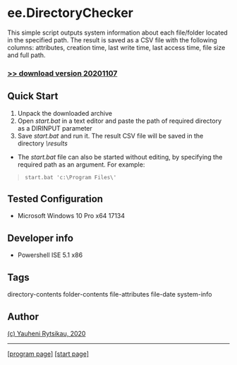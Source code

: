 # ee.DirectoryChecker

This simple script outputs system information about each file/folder located in the specified path. The result is saved as a CSV file with the following columns: attributes, creation time, last write time, last access time, file size and full path.

### [>> download version 20201107](https://github.com/rytsikau/ee.directorychecker/raw/main/ee.directorychecker_20201107.zip)


## Quick Start

1. Unpack the downloaded archive
2. Open *start.bat* in a text editor and paste the path of required directory as a DIRINPUT parameter
3. Save *start.bat* and run it. The result CSV file will be saved in the directory *\results*
* The *start.bat* file can also be started without editing, by specifying the required path as an argument. For example:
>     start.bat 'c:\Program Files\'


## Tested Configuration

* Microsoft Windows 10 Pro x64 17134


## Developer info

* Powershell ISE 5.1 x86


## Tags

directory-contents folder-contents file-attributes file-date system-info


## Author

[(c) Yauheni Rytsikau, 2020](mailto:y.rytsikau@gmail.com)

---
[[program page]](https://rytsikau.github.io/ee.directorychecker) [[start page]](https://rytsikau.github.io)
